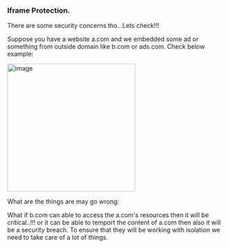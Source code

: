 ### Iframe Protection.

There are some security concerns tho...Lets check!!!

Suppose you have a website a.com and we embedded some ad or something from outside domain like b.com or ads.com. Check below example:

<img width="293" alt="image" src="https://github.com/user-attachments/assets/0bc2673a-26b0-44bd-978f-0b22e1939dec">

What are the things are may go wrong:

What if b.com can able to access the a.com's resources then it will be critical..!!! or it can be able to temport the content of a.com then also it will be a security breach. To ensure that they will be working with isolation we need to take care of a lot of things.
